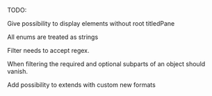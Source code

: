 TODO:

Give possibility to display elements without root titledPane

All enums are treated as strings

Filter needs to accept regex.

When filtering the required and optional subparts of an object should vanish.

Add possibility to extends with custom new formats